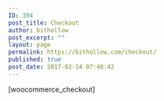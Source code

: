 ```yaml
---
ID: 394
post_title: Checkout
author: bithollow
post_excerpt: ""
layout: page
permalink: https://bithollow.com/checkout/
published: true
post_date: 2017-02-14 07:40:42
---
```

[woocommerce_checkout]